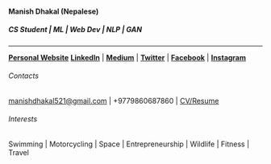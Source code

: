 #### Manish Dhakal (Nepalese)
##### CS Student | ML | Web Dev | NLP | GAN
----
[**Personal Website**](https://manishdhakal.github.io)
[**LinkedIn**](https://www.linkedin.com/in/manishdhakal521/) |  [**Medium**](https://medium.com/@manishdhakal) | [**Twitter**](https://twitter.com/mns_dkl)  | [**Facebook**](https://www.facebook.com/manish.dhakal2/) | [**Instagram**](https://www.instagram.com/the_manish.dhakal/)
###### Contacts
manishdhakal521@gmail.com  |   +9779860687860 | [CV/Resume](https://drive.google.com/file/d/1koywkwmotyhNCJ_uagEQH4wZ_8W6_yQf/view?usp=sharing)
###### Interests
Swimming | Motorcycling | Space | Entrepreneurship | Wildlife | Fitness | Travel